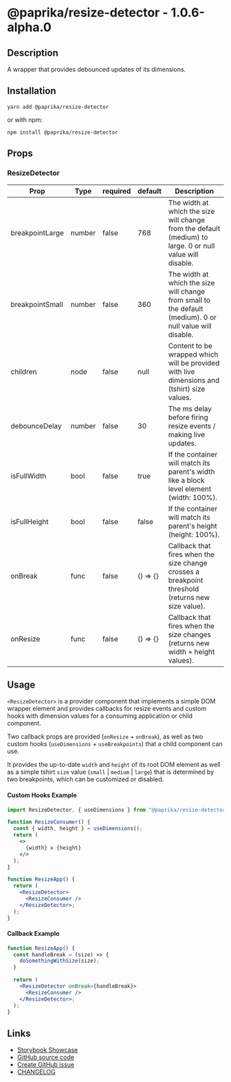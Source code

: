 <!-- start: Autogenerated - do not modify -->

# @paprika/resize-detector - 1.0.6-alpha.0

## Description

A wrapper that provides debounced updates of its dimensions.

## Installation

```
yarn add @paprika/resize-detector
```

or with npm:

```
npm install @paprika/resize-detector
```

## Props

### ResizeDetector

| Prop            | Type   | required | default  | Description                                                                                               |
| --------------- | ------ | -------- | -------- | --------------------------------------------------------------------------------------------------------- |
| breakpointLarge | number | false    | 768      | The width at which the size will change from the default (medium) to large. 0 or null value will disable. |
| breakpointSmall | number | false    | 360      | The width at which the size will change from small to the default (medium). 0 or null value will disable. |
| children        | node   | false    | null     | Content to be wrapped which will be provided with live dimensions and (tshirt) size values.               |
| debounceDelay   | number | false    | 30       | The ms delay before firing resize events / making live updates.                                           |
| isFullWidth     | bool   | false    | true     | If the container will match its parent's width like a block level element (width: 100%).                  |
| isFullHeight    | bool   | false    | false    | If the container will match its parent's height (height: 100%).                                           |
| onBreak         | func   | false    | () => {} | Callback that fires when the size change crosses a breakpoint threshold (returns new size value).         |
| onResize        | func   | false    | () => {} | Callback that fires when the size changes (returns new width + height values).                            |

<!-- end: Autogenerated - do not modify -->
<!-- content -->

## Usage

`<ResizeDetector>` is a provider component that implements a simple DOM wrapper element and provides callbacks for resize events and custom hooks with dimension values for a consuming application or child component.

Two callback props are provided (`onResize` + `onBreak`), as well as two custom hooks (`useDimensions` + `useBreakpoints`) that a child component can use.

It provides the up-to-date `width` and `height` of its root DOM element as well as a simple tshirt `size` value (`small` | `medium` | `large`) that is determined by two breakpoints, which can be customized or disabled.

#### Custom Hooks Example

```jsx
import ResizeDetector, { useDimensions } from "@paprika/resize-detector";

function ResizeConsumer() {
  const { width, height } = useDimensions();
  return (
    <>
      {width} x {height}
    </>
  );
}

function ResizeApp() {
  return (
    <ResizeDetector>
      <ResizeConsumer />
    </ResizeDetector>;
  );
}
```

#### Callback Example

```jsx
function ResizeApp() {
  const handleBreak = (size) => {
    doSomethingWithSize(size);
  }

  return (
    <ResizeDetector onBreak={handleBreak}>
      <ResizeConsumer />
    </ResizeDetector>;
  );
}
```

<!-- eoContent -->

## Links

- [Storybook Showcase](https://paprika.highbond.com/?path=/story/utilities-resizedetector--showcase)
- [GitHub source code](https://github.com/acl-services/paprika/tree/master/packages/ResizeDetector/src)
- [Create GitHub issue](https://github.com/acl-services/paprika/issues/new?label=[]&title=@paprika/resize-detector%20[help]:%20your%20short%20description&body=%0A%23%20Help%20wanted%0A%0A%23%23%20Please%20write%20your%20question.%0A*A%20clear%20and%20concise%20description%20of%20what%20the%20question%20is*%0A%0A%23%23%20Additional%20context%0A*Add%20any%20other%20context%20or%20screenshots%20about%20your%20question%20here.*%0A)
- [CHANGELOG](https://github.com/acl-services/paprika/tree/master/packages/ResizeDetector/CHANGELOG.md)
